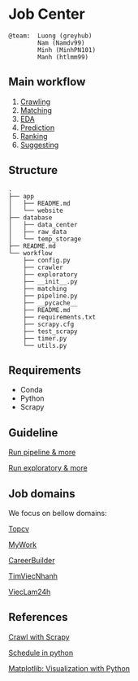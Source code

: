 # Job Center

    @team:  Luong (greyhub)
            Nam (Namdv99)
            Minh (MinhPN101)
            Manh (htlmm99)
    
## Main workflow

1. [Crawling]()
2. [Matching]()
3. [EDA]()
4. [Prediction]()
5. [Ranking]()
6. [Suggesting]()

## Structure

    .
    ├── app
    │   ├── README.md
    │   └── website
    ├── database
    │   ├── data_center
    │   ├── raw_data
    │   └── temp_storage
    ├── README.md
    └── workflow
        ├── config.py
        ├── crawler
        ├── exploratory
        ├── __init__.py
        ├── matching
        ├── pipeline.py
        ├── __pycache__
        ├── README.md
        ├── requirements.txt
        ├── scrapy.cfg
        ├── test_scrapy
        ├── timer.py
        └── utils.py


## Requirements
- Conda
- Python
- Scrapy


## Guideline

[Run pipeline & more](https://github.com/greyhub/job_center/blob/main/workflow/README.md)

[Run exploratory & more](https://github.com/greyhub/job_center/blob/main/workflow/exploratory/README.md)


## Job domains
We focus on bellow domains:

[Topcv](https://www.topcv.vn/?tracking=1&source=gg&gclid=Cj0KCQiAubmPBhCyARIsAJWNpiOdx5_l7Hf_QRphlIoozljs1eBgJG5irnv1hCvQpp1xbIz4Kb4aGJ0aAsC8EALw_wcB)

[MyWork](https://mywork.com.vn/?gclid=Cj0KCQiAubmPBhCyARIsAJWNpiMs8pTPNu8biB_XFOy_2tLqt6VFfCA3aeX0_3z10dcytOg89RfCzKcaAmp5EALw_wcB)

[CareerBuilder](https://careerbuilder.vn/?gclid=Cj0KCQiAubmPBhCyARIsAJWNpiOwSX07n2_WVBCbOaSul-_8xqk2W9C7UTivyPP67rO0yM4lrRDYQgAaAtASEALw_wcB)

[TimViecNhanh](https://timviecnhanh.com/?gclid=Cj0KCQiAubmPBhCyARIsAJWNpiPCOLhez4np098_GAC7fJtdRFxMFZLd76DyJVr57EWIj-O8b4Uv1OsaAtOnEALw_wcB)

[ViecLam24h](https://vieclam24h.vn/?&utm_source=google&utm_medium=cpc&utm_campaign=NTV_Brand_MB&utm_term=All&utm_content=All&gclid=Cj0KCQiAubmPBhCyARIsAJWNpiPRxvm69OSiB-bMOeCw3dUJ7Q5VXT_9SlinK9_9phNR4UVWp3PaEJwaAlfvEALw_wcB)


## References

[Crawl with Scrapy](https://scrapy.org/)

[Schedule in python](https://schedule.readthedocs.io/en/stable/)

[Matplotlib: Visualization with Python](https://matplotlib.org/)
